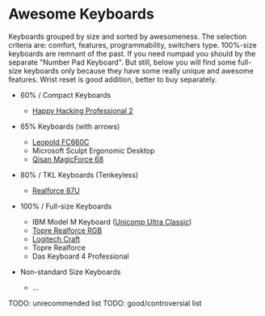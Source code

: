 # Awesome Keyboards

Keyboards grouped by size and sorted by awesomeness. The selection criteria are: comfort, features, programmability, switchers type. 100%-size keyboards are remnant of the past. If you need numpad you should by the separate "Number Pad Keyboard". But still, below you will find some full-size keyboards only because they have some really unique and awesome features. Wrist reset is good addition, better to buy separately.

- 60% / Compact Keyboards
  * [Happy Hacking Professional 2](hhkb_2/README.md)

- 65% Keyboards (with arrows)
  * [Leopold FC660C](leopold_fc660c/README.md)
  * Microsoft Sculpt Ergonomic Desktop
  * [Qisan MagicForce 68](qisan_magicforce_68/en.md)

- 80% / TKL Keyboards (Tenkeyless)
  * [Realforce 87U](realforce_87u/README.md)

- 100% / Full-size Keyboards
  * IBM Model M Keyboard ([Unicomp Ultra Classic](unicomp_ultra_classic/en.md))
  * [Topre Realforce RGB](topre_tealforce_rgb/README.md)
  * [Logitech Craft](logitech_craft/README.md)
  * Topre Realforce
  * Das Keyboard 4 Professional

- Non-standard Size Keyboards
  * ...


TODO: unrecommended list
TODO: good/controversial list
